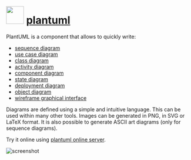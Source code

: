 # <img src="https://cdn.rawgit.com/majkinetor/chocolatey/master/plantuml/icon.png" width="48" height="48"/> [plantuml](https://chocolatey.org/packages/plantuml)

PlantUML is a component that allows to quickly write:

- [sequence diagram](http://plantuml.com/sequence.html)
- [use case diagram](http://plantuml.com/usecase.html)
- [class diagram](http://plantuml.com/classes.html)
- [activity diagram](http://plantuml.com/activity2.html)
- [component diagram](http://plantuml.com/component.html)
- [state diagram](http://plantuml.com/state.html)
- [deployment diagram](http://plantuml.com/deployment.html)
- [object diagram](http://plantuml.com/objects.html)
- [wireframe graphical interface](http://plantuml.com/salt.html)

Diagrams are defined using a simple and intuitive language. This can be used within many other tools.
Images can be generated in PNG, in SVG or LaTeX format. It is also possible to generate ASCII art diagrams (only for sequence diagrams).

Try it online using [plantuml online server](http://www.plantuml.com/plantuml/beta).

![screenshot](https://cdn.rawgit.com/majkinetor/chocolatey/master/plantuml/screenshot.png)

